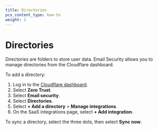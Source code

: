 ```yaml
---
title: Directories
pcx_content_type: how-to
weight: 2
---
```


# Directories

Directories are folders to store user data. Email Security allows you to manage directories from the Cloudflare dashboard.

To add a directory:

1. Log in to the [Cloudflare dashboard](https://dash.cloudflare.com/).
2. Select **Zero Trust**.
3. Select **Email security**.
4. Select **Directories**.
5. Select **+ Add a directory** > **Manage integrations**.
6. On the SaaS integrations page, select **+ Add integration**.

To sync a directory, select the three dots, then select **Sync now**.